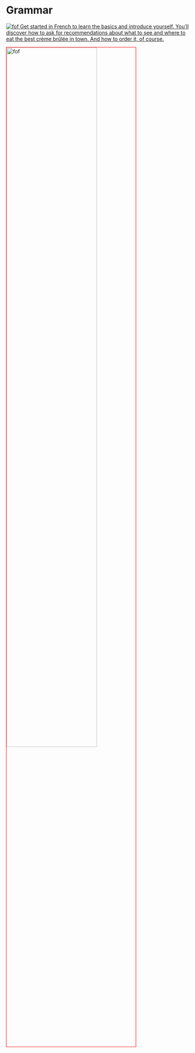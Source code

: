 <h1> Grammar </h1>
<a href="https://cdn01.alison-static.net/courses/834/alison_courseware_intro_834.jpg">
<p>
<img src="https://cdn01.alison-static.net/courses/834/alison_courseware_intro_834.jpg" alt="fof" >                                          Get started in French to learn the basics and introduce yourself. You’ll discover how to ask for recommendations about what to see and where to eat the best crème brûlée in town. And how to order it, of course.        </a>      
</p>

<img style="width:70%; vertical-align:top; border:1px solid red;"
src="https://www.cliffsnotes.com/~/media/f6e3135849e14a5cad00f76975e08b93.ashx?la=en" alt="fof">

  

